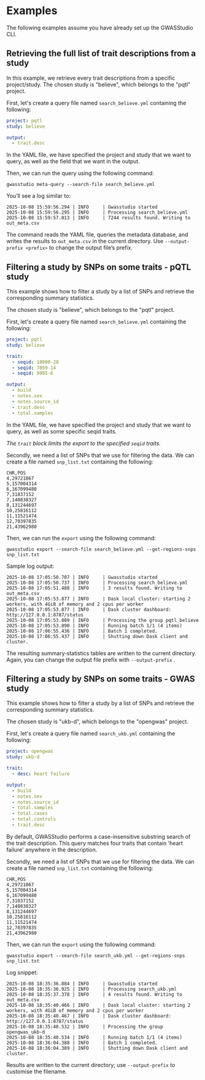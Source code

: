 # **Examples**

The following examples assume you have already set up the GWASStudio CLI.

## **Retrieving the full list of trait descriptions from a study**

In this example, we retrieve every trait descriptions from a specific project/study.
The chosen study is "believe", which belongs to the "pqtl" project.

First, let's create a query file named `search_believe.yml` containing the following:

```yaml
project: pqtl
study: believe

output:
  - trait.desc
```

In the YAML file, we have specified the project and study that we want to query, as well as the field that we want in
the output.

Then, we can run the query using the following command:

```
gwasstudio meta-query --search-file search_believe.yml
```

You’ll see a log similar to:

```terminaloutput
2025-10-08 15:59:56.294 | INFO     | Gwasstudio started
2025-10-08 15:59:56.295 | INFO     | Processing search_believe.yml
2025-10-08 15:59:57.013 | INFO     | 7244 results found. Writing to out_meta.csv
```

The command reads the YAML file, queries the metadata database, and writes the results to `out_meta.csv` in the current
directory.
Use `--output-prefix <prefix>` to change the output file’s prefix.

## **Filtering a study by SNPs on some traits - pQTL study**

This example shows how to filter a study by a list of SNPs and retrieve the corresponding summary statistics.

The chosen study is "believe", which belongs to the "pqtl" project.

First, let's create a query file named `search_believe.yml` containing the following:

```yaml
project: pqtl
study: believe

trait:
  - seqid: 10000-28
  - seqid: 7059-14
  - seqid: 9995-6

output:
  - build
  - notes.sex
  - notes.source_id
  - trait.desc
  - total.samples
```

In the YAML file, we have specified the project and study that we want to query, as well as some specific seqid traits.

*The `trait` block limits the export to the specified `seqid` traits.*

Secondly, we need a list of SNPs that we use for filtering the data.
We can create a file named `snp_list.txt` containing the following:

```text
CHR,POS
4,29721067
5,157004314
6,167099480
7,31837152
7,140838327
8,131244697
10,25816112
11,11521474
12,70397835
21,43962980
```

Then, we can run the `export` using the following command:

```
gwasstudio export --search-file search_believe.yml --get-regions-snps snp_list.txt
```

Sample log output:

```terminaloutput
2025-10-08 17:05:50.707 | INFO     | Gwasstudio started
2025-10-08 17:05:50.737 | INFO     | Processing search_believe.yml
2025-10-08 17:05:51.488 | INFO     | 3 results found. Writing to out_meta.csv
2025-10-08 17:05:53.877 | INFO     | Dask local cluster: starting 2 workers, with 4GiB of memory and 2 cpus per worker
2025-10-08 17:05:53.877 | INFO     | Dask cluster dashboard: http://127.0.0.1:8787/status
2025-10-08 17:05:53.889 | INFO     | Processing the group pqtl_believe
2025-10-08 17:05:53.890 | INFO     | Running batch 1/1 (4 items)
2025-10-08 17:06:55.436 | INFO     | Batch 1 completed.
2025-10-08 17:06:55.437 | INFO     | Shutting down Dask client and cluster.
```

The resulting summary‑statistics tables are written to the current directory.
Again, you can change the output file prefix with `--output-prefix` <prefix>.

## **Filtering a study by SNPs on some traits - GWAS study**

This example shows how to filter a study by a list of SNPs and retrieve the corresponding summary statistics.

The chosen study is "ukb-d", which belongs to the "opengwas" project.

First, let's create a query file named `search_ukb.yml` containing the following:

```yaml
project: opengwas
study: ukb-d

trait:
  - desc: heart failure

output:
  - build
  - notes.sex
  - notes.source_id
  - total.samples
  - total.cases
  - total.controls
  - trait.desc
```

By default, GWASStudio performs a case-insensitive substring search of the trait description.
This query matches four traits that contain 'heart failure' anywhere in the description.


Secondly, we need a list of SNPs that we use for filtering the data.
We can create a file named `snp_list.txt` containing the following:

```text
CHR,POS
4,29721067
5,157004314
6,167099480
7,31837152
7,140838327
8,131244697
10,25816112
11,11521474
12,70397835
21,43962980
```

Then, we can run the `export` using the following command:

```
gwasstudio export --search-file search_ukb.yml --get-regions-snps snp_list.txt
```

Log snippet:

```terminaloutput
2025-10-08 18:35:36.884 | INFO     | Gwasstudio started
2025-10-08 18:35:36.925 | INFO     | Processing search_ukb.yml
2025-10-08 18:35:37.378 | INFO     | 4 results found. Writing to out_meta.csv
2025-10-08 18:35:40.466 | INFO     | Dask local cluster: starting 2 workers, with 4GiB of memory and 2 cpus per worker
2025-10-08 18:35:40.467 | INFO     | Dask cluster dashboard: http://127.0.0.1:8787/status
2025-10-08 18:35:40.532 | INFO     | Processing the group opengwas_ukb-d
2025-10-08 18:35:40.534 | INFO     | Running batch 1/1 (4 items)
2025-10-08 18:36:04.388 | INFO     | Batch 1 completed.
2025-10-08 18:36:04.389 | INFO     | Shutting down Dask client and cluster.
```

Results are written to the current directory; use `--output‑prefix` to customise the filename.
